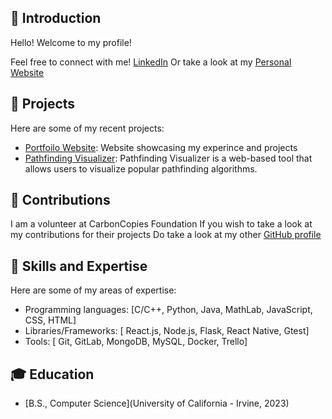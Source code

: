 ## 🦕 Introduction

Hello! Welcome to my profile!

Feel free to connect with me! [LinkedIn](https://www.linkedin.com/in/philip-gudijanto/)
Or take a look at my [Personal Website](https://spectre-1.github.io)

## 💼 Projects

Here are some of my recent projects:

- [Portfoilo Website](https://github.com/Spectre-1/Spectre-1.github.io): Website showcasing my experince and projects
- [Pathfinding Visualizer](https://github.com/Spectre-1/PathV): Pathfinding Visualizer is a web-based tool that allows users to visualize popular pathfinding algorithms.

## 🤝 Contributions

I am a volunteer at CarbonCopies Foundation
If you wish to take a look at my contributions for their projects
Do take a look at my other [GitHub profile](https://github.com/username/project-1)

## 🚀 Skills and Expertise

Here are some of my areas of expertise:

- Programming languages: [C/C++, Python, Java, MathLab, JavaScript, CSS, HTML]
- Libraries/Frameworks: [ React.js, Node.js, Flask, React Native, Gtest]
- Tools: [ Git, GitLab, MongoDB, MySQL, Docker, Trello]

## 🎓 Education

- [B.S., Computer Science](University of California - Irvine, 2023)
